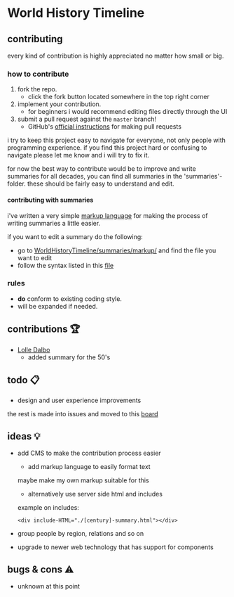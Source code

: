 # World History Timeline

## contributing

every kind of contribution is highly appreciated no matter how small or big.

### how to contribute

1. fork the repo.
   * click the fork button located somewhere in the top right corner
2. implement your contribution.
   * for beginners i would recommend editing files directly through the UI
3. submit a pull request against the `master` branch!
   * GitHub's [official instructions](https://docs.github.com/en/pull-requests/collaborating-with-pull-requests/proposing-changes-to-your-work-with-pull-requests/creating-a-pull-request) for making pull requests

i try to keep this project easy to navigate for everyone, not only people
with programming experience. if you find this project hard or confusing to
navigate please let me know and i will try to fix it.

for now the best way to contribute would be to improve and write summaries
for all decades, you can find all summaries in the 'summaries'-folder. these should
be fairly easy to understand and edit.

#### contributing with summaries

i've written a very simple [markup language](https://github.com/tavro/WHT-markup) for making the process of writing summaries a little easier.

if you want to edit a summary do the following:
  * go to [WorldHistoryTimeline/summaries/markup/](https://github.com/tavro/WorldHistoryTimeline/tree/main/summaries/markup) and find the file you want to edit
  * follow the syntax listed in this [file](https://github.com/tavro/WHT-markup/blob/main/README.md)

### rules

* **do** conform to existing coding style.
* will be expanded if needed.

## contributions :trophy:
* [Lolle Dalbo](https://github.com/Skaparen)
    * added summary for the 50's

## todo :clipboard:
* design and user experience improvements

the rest is made into issues and moved to this [board](https://github.com/users/tavro/projects/2/views/1)

## ideas :bulb:
* add CMS to make the contribution process easier
    * add markup language to easily format text

    maybe make my own markup suitable for this

    * alternatively use server side html and includes

    example on includes:
    ```
    <div include-HTML="./[century]-summary.html"></div>
    ```

* group people by region, relations and so on

* upgrade to newer web technology that has support for components

## bugs & cons :warning:
* unknown at this point
